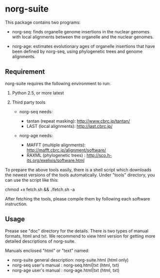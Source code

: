norg-suite
==========

This package contains two programs:

* norg-seq: finds organelle genome insertions in the nuclear
            genomes with local alignments between the organelle
            and the nuclear genomes.

* norg-age: estimates evolutionary ages of organelle insertions
            that have been defined by norg-seq, using phylogenetic
            trees and genome alignments.


Requirement
-----------

norg-suite requires the following environment to run:

1) Python 2.5, or more latest

2) Third party tools

   * norg-seq needs:
      - tantan (repeat masking): http://www.cbrc.jp/tantan/
      - LAST (local alignments): http://last.cbrc.jp/

   * norg-age needs:
      - MAFFT (multiple alignments):
               http://mafft.cbrc.jp/alignment/software/
      - RAXML (phylogenetic trees) :
               http://sco.h-its.org/exelixis/software.html

To prepare the above tools easily, there is a shell script
which downloads the newest versions of the tools automatically.
Under "tools" directory, you can use the script like this:

   chmod +x fetch.sh && ./fetch.sh -a

After fetching the tools, please compile them by following
each software instruction.


Usage
-----

Prease see "doc" directory for the details. There is two types
of manual formats, html and txt. We recommend to view html
version for getting more detailed descriptions of norg-suite.

Manuals enclosed "html" or "text" named:

   * norg-suite general description: norg-suite.html   (html only)
   * norg-seq user's manual        : norg-seq.html|txt (html, txt)
   * norg-age user's manual        : norg-age.html|txt (html, txt)

